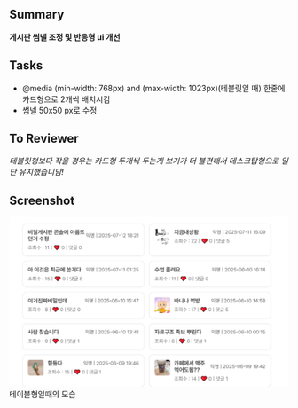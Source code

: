 ## Summary

**게시판 썸넬 조정 및 반응형 ui 개선**

## Tasks

- @media (min-width: 768px)  and (max-width: 1023px)(테블릿일 때) 한줄에 카드형으로 2개씩 배치시킴
- 썸넬 50x50 px로 수정 

## To Reviewer

_테블릿형보다 작을 경우는 카드형 두개씩 두는게 보기가 더 불편해서 데스크탑형으로 일단 유지했습니담!_

## Screenshot

![alt text](image.png) 테이블형일때의 모습
